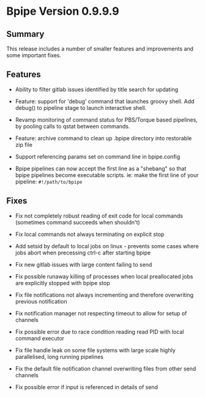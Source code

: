# Bpipe Version 0.9.9.9

## Summary

This release includes a number of smaller features and improvements and 
some important fixes.

## Features

   - Ability to filter gitlab issues identified
     by title search for updating

   - Feature: support for 'debug' command that launches
     groovy shell. Add debug() to pipeline stage to launch
     interactive shell.

   - Revamp monitoring of command status for PBS/Torque
     based pipelines, by pooling calls to qstat between
     commands.

   - Feature: archive command to clean up .bpipe directory into
     restorable zip file

   - Support referencing params set on command line in
     bpipe.config

   - Bpipe pipelines can now accept the first line as a "shebang" 
     so that bpipe pipelines become executable scripts. ie: make
     the first line of your pipeline: `#!/path/to/bpipe`

## Fixes

   - Fix not completely robust reading of exit code for
     local commands (sometimes command succeeds when shouldn't)

   - Fix local commands not always terminating on explicit stop

   - Add setsid by default to local jobs on linux -
     prevents some cases where jobs abort when precessing
     ctrl-c after starting bpipe

   - Fix new gitlab issues with large content failing to send

   - Fix possible runaway killing of processes when
     local preallocated jobs are explicitly stopped with
     bpipe stop

   - Fix file notifications not always incrementing and
     therefore overwriting previous notification

   - Fix notification manager not respecting timeout to allow for
     setup of channels

   - Fix possible error due to race condition
     reading read PID with local command executor

   - Fix file handle leak on some file systems with large scale
     highly parallelised, long running pipelines

   - Fix the default file notification channel overwriting files from
     other send channels

   - Fix possible error if input is referenced in details of send

